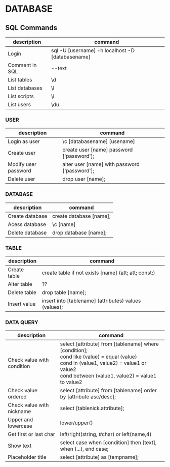 # DATABASE

## SQL Commands

| description | command  | 
--- | --- |
|Login|sql -U [username] -h localhost -D [databasename]|
|Comment in SQL|--text|
|List tables|\d|
|List databases|\l|
|List scripts|\i|
|List users|\du|

### USER

| description | command  | 
--- | --- |
|Login as user|\c [databasename] [usename]|
|Create user|create user [name] password ['password'];|
|Modify user password|alter user [name] with password ['password']; |
|Delete user|drop user [name];|

### DATABASE

| description | command  | 
--- | --- |
|Create database|create database [name];|
|Acess database|\c [name]| 
|Delete database|drop database [name];

### TABLE

| description | command  | 
--- | --- |
|Create table|create table if not exists [name] (att; att; const;)|
|Alter table|??|
|Delete table|drop table [name];|
|Insert value|insert into [tablename] (attributes) values (values);|

### DATA QUERY

| description | command |
--- | --- |
|Check value with condition|select [attribute] from [tablename] where [condition];<br> cond like (value) = equal (value) <br>cond in (value1, value2) = value1 or value2 <br>cond between (value1, value2) = value1 to value2 <br>|
|Check value ordered|select [attribute] from [tablename] order by [attribute asc/desc];|
|Check value with nickname|select [tablenick.attribute];|
|Upper and lowercase|lower/upper()|
|Get first or last char|left/right(string, #char) or left(name,4)|
|Show text|select case when [condition] then [text], when (...), end case;|
|Placeholder title| select [attribute] as [tempname];| 
